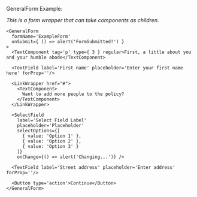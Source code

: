 GeneralForm Example:

_This is a form wrapper that can take components as children._

    <GeneralForm
      formName='ExampleForm'
      onSubmit={ () => alert('FormSubmitted!') }
    >
      <TextComponent tag='p' type={ 3 } regular>First, a little about you and your humble abode</TextComponent>

      <TextField label='First name' placeholder='Enter your first name here' forProp=''/>

      <LinkWrapper href="#">
        <TextComponent>
          Want to add more people to the policy?
        </TextComponent>
      </LinkWrapper>

      <SelectField
        label='Select Field Label'
        placeholder='Placeholder'
        selectOptions={[
          { value: 'Option 1' },
          { value: 'Option 2' },
          { value: 'Option 3' }
        ]}
        onChange={() => alert('Changing...')} />

      <TextField label='Street address' placeholder='Enter address' forProp=''/>

      <Button type='action'>Continue</Button>
    </GeneralForm>
